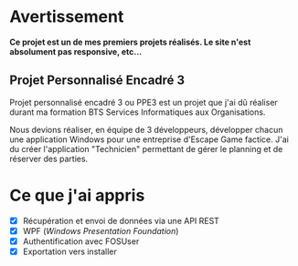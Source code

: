 # Avertissement
**Ce projet est un de mes premiers projets réalisés. Le site n'est absolument pas responsive, etc...**

## Projet Personnalisé Encadré 3
Projet personnalisé encadré 3 ou PPE3 est un projet que j'ai dû réaliser durant ma formation BTS Services Informatiques aux Organisations.

Nous devions réaliser, en équipe de 3 développeurs, développer chacun une application Windows pour une entreprise d'Escape Game factice. 
J'ai du créer l'application "Technicien" permettant de gérer le planning et de réserver des parties.

# Ce que j'ai appris
- [x] Récupération et envoi de données via une API REST
- [x] WPF (*Windows Presentation Foundation*)
- [x] Authentification avec FOSUser
- [x] Exportation vers installer
